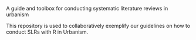 A guide and toolbox for conducting systematic literature reviews in urbanism

This repository is used to collaboratively exemplify our guidelines on how to conduct SLRs with R in Urbanism.
